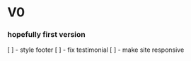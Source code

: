 # V0

### hopefully first version

[ ] - style footer
[ ] - fix testimonial
[ ] - make site responsive
